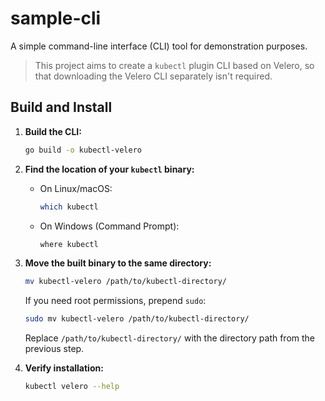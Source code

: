 # sample-cli

A simple command-line interface (CLI) tool for demonstration purposes.

> This project aims to create a `kubectl` plugin CLI based on Velero, so that downloading the Velero CLI separately isn't required.

## Build and Install

1. **Build the CLI:**
   ```sh
   go build -o kubectl-velero
   ```

2. **Find the location of your `kubectl` binary:**
   - On Linux/macOS:
     ```sh
     which kubectl
     ```
   - On Windows (Command Prompt):
     ```cmd
     where kubectl
     ```

3. **Move the built binary to the same directory:**
   ```sh
   mv kubectl-velero /path/to/kubectl-directory/
   ```
   If you need root permissions, prepend `sudo`:
   ```sh
   sudo mv kubectl-velero /path/to/kubectl-directory/
   ```
   Replace `/path/to/kubectl-directory/` with the directory path from the previous step.

4. **Verify installation:**
   ```sh
   kubectl velero --help
   ```